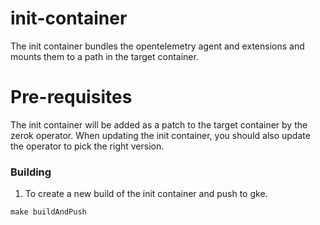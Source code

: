 # init-container 
The init container bundles the opentelemetry agent and extensions and mounts them to a path in the target container.

# Pre-requisites
The init container will be added as a patch to the target container by the zerok operator. When updating the init container, you should also update the operator to pick the right version.

### Building
1. To create a new build of the init container and push to gke.

```
make buildAndPush
```